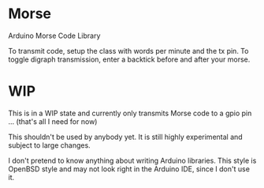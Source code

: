# Morse
Arduino Morse Code Library

To transmit code, setup the class with words per minute and the tx pin. To toggle digraph transmission, enter a backtick before and after your morse.

# WIP
This is in a WIP state and currently only transmits Morse code to a gpio pin ... (that's all I need for now)

This shouldn't be used by anybody yet. It is still highly experimental and
subject to large changes.

I don't pretend to know anything about writing Arduino libraries. This style is OpenBSD style and may not look right in the Arduino IDE, since I don't use it.
